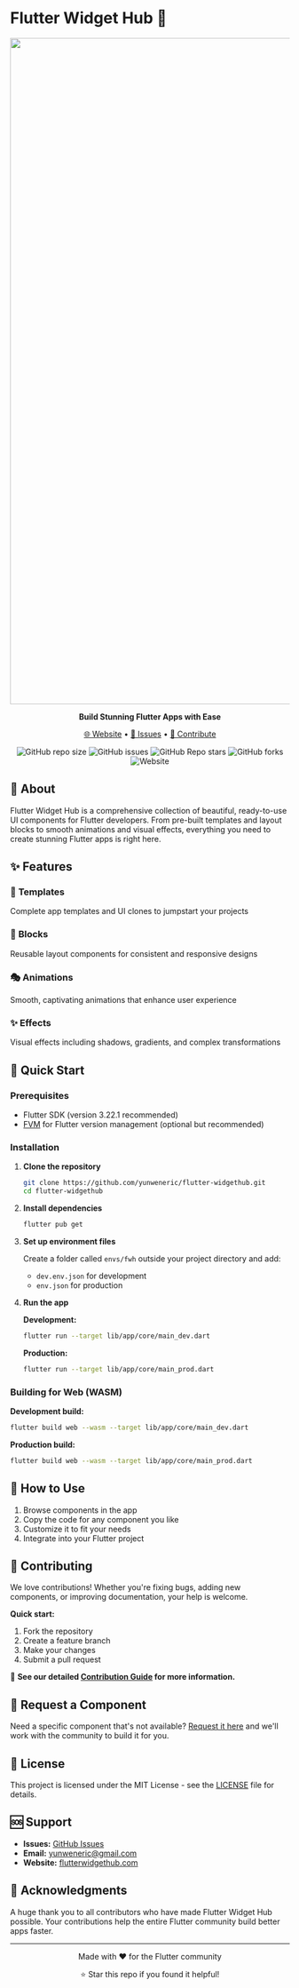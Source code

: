 # Flutter Widget Hub 🚀

<div align="center">
  <img src="https://raw.githubusercontent.com/yunweneric/flutter-widgethub/main/assets/images/fwh.png" alt="Flutter Widget Hub" width="1200"/>
  
  <p><strong>Build Stunning Flutter Apps with Ease</strong></p>
  
  <p>
    <a href="https://flutterwidgethub.com/" target="_blank">🌐 Website</a> •
    <a href="https://github.com/yunweneric/flutter-widgethub/issues" target="_blank">🐛 Issues</a> •
    <a href="https://github.com/yunweneric/flutter-widgethub/pulls" target="_blank">🤝 Contribute</a>
  </p>
  
  <p>
    <img alt="GitHub repo size" src="https://img.shields.io/github/repo-size/yunweneric/flutter-widgethub?color=%233867D6&style=for-the-badge">
    <img alt="GitHub issues" src="https://img.shields.io/github/issues-raw/yunweneric/flutter-widgethub?color=%233867D6&style=for-the-badge">
    <img alt="GitHub Repo stars" src="https://img.shields.io/github/stars/yunweneric/flutter-widgethub?color=%233867D6&style=for-the-badge">
    <img alt="GitHub forks" src="https://img.shields.io/github/forks/yunweneric/flutter-widgethub?color=%233867D6&style=for-the-badge">
    <img alt="Website" src="https://img.shields.io/website?color=%233867D6&style=for-the-badge&up_color=3F51B5&up_message=Visit%20us&url=https%3A%2F%2Fflutterwidgethub.com%2F">
  </p>
</div>

## 📖 About

Flutter Widget Hub is a comprehensive collection of beautiful, ready-to-use UI components for Flutter developers. From pre-built templates and layout blocks to smooth animations and visual effects, everything you need to create stunning Flutter apps is right here.

## ✨ Features

### 🎨 **Templates**

Complete app templates and UI clones to jumpstart your projects

### 🧱 **Blocks**

Reusable layout components for consistent and responsive designs

### 🎭 **Animations**

Smooth, captivating animations that enhance user experience

### ✨ **Effects**

Visual effects including shadows, gradients, and complex transformations

## 🚀 Quick Start

### Prerequisites

- Flutter SDK (version 3.22.1 recommended)
- [FVM](https://fvm.app/) for Flutter version management (optional but recommended)

### Installation

1. **Clone the repository**

   ```bash
   git clone https://github.com/yunweneric/flutter-widgethub.git
   cd flutter-widgethub
   ```

2. **Install dependencies**

   ```bash
   flutter pub get
   ```

3. **Set up environment files**

   Create a folder called `envs/fwh` outside your project directory and add:

   - `dev.env.json` for development
   - `env.json` for production

4. **Run the app**

   **Development:**

   ```bash
   flutter run --target lib/app/core/main_dev.dart
   ```

   **Production:**

   ```bash
   flutter run --target lib/app/core/main_prod.dart
   ```

### Building for Web (WASM)

**Development build:**

```bash
flutter build web --wasm --target lib/app/core/main_dev.dart
```

**Production build:**

```bash
flutter build web --wasm --target lib/app/core/main_prod.dart
```

## 🎯 How to Use

1. Browse components in the app
2. Copy the code for any component you like
3. Customize it to fit your needs
4. Integrate into your Flutter project

## 🤝 Contributing

We love contributions! Whether you're fixing bugs, adding new components, or improving documentation, your help is welcome.

**Quick start:**

1. Fork the repository
2. Create a feature branch
3. Make your changes
4. Submit a pull request

📖 **See our detailed [Contribution Guide](./CONTRIBUTION.md) for more information.**

## 📝 Request a Component

Need a specific component that's not available? [Request it here](https://github.com/yunweneric/flutter-widgethub/issues) and we'll work with the community to build it for you.

## 📄 License

This project is licensed under the MIT License - see the [LICENSE](LICENSE) file for details.

## 🆘 Support

- **Issues:** [GitHub Issues](https://github.com/yunweneric/flutter-widgethub/issues)
- **Email:** yunweneric@gmail.com
- **Website:** [flutterwidgethub.com](https://flutterwidgethub.com/)

## 🙏 Acknowledgments

A huge thank you to all contributors who have made Flutter Widget Hub possible. Your contributions help the entire Flutter community build better apps faster.

---

<div align="center">
  <p>Made with ❤️ for the Flutter community</p>
  <p>⭐ Star this repo if you found it helpful!</p>
</div>
